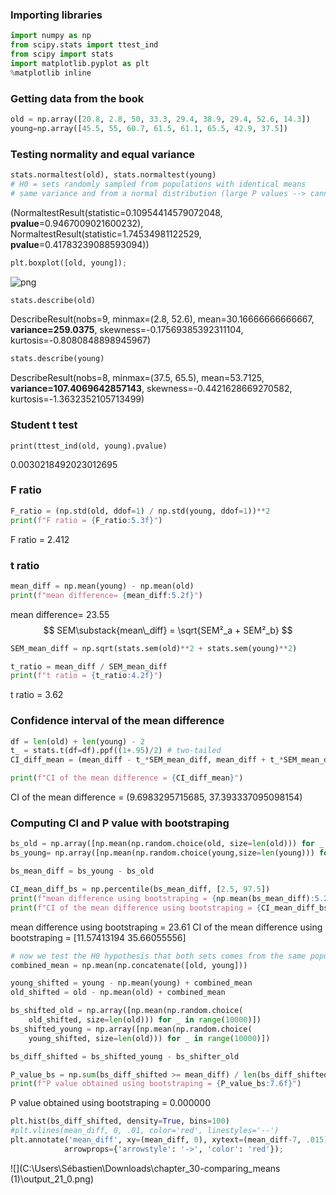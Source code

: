 ### Importing libraries

```python
import numpy as np
from scipy.stats import ttest_ind
from scipy import stats
import matplotlib.pyplot as plt
%matplotlib inline
```

### Getting data from the book


```python
old = np.array([20.8, 2.8, 50, 33.3, 29.4, 38.9, 29.4, 52.6, 14.3])
young=np.array([45.5, 55, 60.7, 61.5, 61.1, 65.5, 42.9, 37.5])
```

### Testing normality and equal variance


```python
stats.normaltest(old), stats.normaltest(young)
# H0 = sets randomly sampled from populations with identical means
# same variance and from a normal distribution (large P values --> cannot reject H0)
```

(NormaltestResult(statistic=0.10954414579072048, **pvalue**=0.9467009021600232),
 NormaltestResult(statistic=1.74534981122529, **pvalue**=0.41783239088593094))


```python
plt.boxplot([old, young]);
```


![png](output_3_0.png)

```python
stats.describe(old)
```

DescribeResult(nobs=9, minmax=(2.8, 52.6), mean=30.16666666666667, **variance=259.0375**, skewness=-0.17569385392311104, kurtosis=-0.8080848898945967)


```python
stats.describe(young)
```

DescribeResult(nobs=8, minmax=(37.5, 65.5), mean=53.7125, **variance=107.4069642857143**, skewness=-0.4421628669270582, kurtosis=-1.3632352105713499)

### Student t test

```
print(ttest_ind(old, young).pvalue)
```

0.0030218492023012695

### F ratio


```python
F_ratio = (np.std(old, ddof=1) / np.std(young, ddof=1))**2
print(f"F ratio = {F_ratio:5.3f}")
```

F ratio = 2.412

### t ratio

```python
mean_diff = np.mean(young) - np.mean(old)
print(f"mean difference= {mean_diff:5.2f}")
```

mean difference= 23.55
$$
SEM\substack{mean\_diff} = \sqrt{SEM²_a + SEM²_b}
$$


```python
SEM_mean_diff = np.sqrt(stats.sem(old)**2 + stats.sem(young)**2)
```


```python
t_ratio = mean_diff / SEM_mean_diff
print(f"t ratio = {t_ratio:4.2f}")
```

t ratio = 3.62

### Confidence interval of the mean difference

```python
df = len(old) + len(young) - 2
t_ = stats.t(df=df).ppf((1+.95)/2) # two-tailed
CI_diff_mean = (mean_diff - t_*SEM_mean_diff, mean_diff + t_*SEM_mean_diff)
```


```python
print(f"CI of the mean difference = {CI_diff_mean}")
```

CI of the mean difference = (9.6983295715685, 37.393337095098154)

### Computing CI and P value with bootstraping

```python
bs_old = np.array([np.mean(np.random.choice(old, size=len(old))) for _ in range(10000)])
bs_young= np.array([np.mean(np.random.choice(young,size=len(young))) for _ in range(10000)])

bs_mean_diff = bs_young - bs_old

CI_mean_diff_bs = np.percentile(bs_mean_diff, [2.5, 97.5])
print(f"mean difference using bootstraping = {np.mean(bs_mean_diff):5.2f}")
print(f"CI of the mean difference using bootstraping = {CI_mean_diff_bs}")
```

mean difference using bootstraping = 23.61
CI of the mean difference using bootstraping = [11.57413194 35.66055556]

```python
# now we test the H0 hypothesis that both sets comes from the same population, same mean
combined_mean = np.mean(np.concatenate([old, young]))

young_shifted = young - np.mean(young) + combined_mean
old_shifted = old - np.mean(old) + combined_mean

bs_shifted_old = np.array([np.mean(np.random.choice(
    old_shifted, size=len(old))) for _ in range(10000)])
bs_shifted_young = np.array([np.mean(np.random.choice(
    young_shifted, size=len(old))) for _ in range(10000)])

bs_diff_shifted = bs_shifted_young - bs_shifter_old

P_value_bs = np.sum(bs_diff_shifted >= mean_diff) / len(bs_diff_shifted)
print(f"P value obtained using bootstraping = {P_value_bs:7.6f}")
```

P value obtained using bootstraping = 0.000000

```python
plt.hist(bs_diff_shifted, density=True, bins=100)
#plt.vlines(mean_diff, 0, .01, color='red', linestyles='--')
plt.annotate('mean_diff', xy=(mean_diff, 0), xytext=(mean_diff-7, .015),
            arrowprops={'arrowstyle': '->', 'color': 'red'});
```

![](C:\Users\Sébastien\Downloads\chapter_30-comparing_means (1)\output_21_0.png)